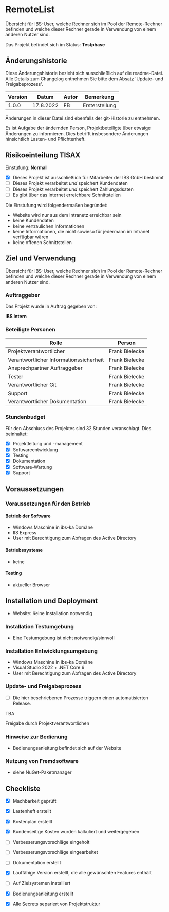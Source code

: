 
# RemoteList

Übersicht für IBS-User, welche Rechner sich im Pool der Remote-Rechner befinden und welche dieser Rechner gerade in Verwendung von einem anderen Nutzer sind.

Das Projekt befindet sich im Status: **Testphase**

## Änderungshistorie

Diese Änderungshistorie bezieht sich ausschließlich auf die readme-Datei. Alle Details zum Changelog entnehmen Sie bitte dem Absatz 'Update- und Freigabeprozess'.


| Version | Datum | Autor | Bemerkung |
| ------- | ----- | ----- | --------- |
| 1.0.0 | 17.8.2022 | FB | Ersterstellung |

Änderungen in dieser Datei sind ebenfalls der git-Historie zu entnehmen.

Es ist Aufgabe der ändernden Person, Projektbeteiligte über etwaige Änderungen zu informieren. Dies betrifft insbesondere Änderungen hinsichtlich Lasten- und Pflichtenheft.

## Risikoeinteilung TISAX

Einstufung: **Normal**

- [x] Dieses Projekt ist ausschließlich für Mitarbeiter der IBS GnbH bestimmt
- [ ] Dieses Projekt verarbeitet *und* speichert Kundendaten
- [ ] Dieses Projekt verarbeitet *und* speichert Zahlungsdsaten
- [ ] Es gibt über das Internet erreichbare Schnittstellen

Die Einstufung wird folgendermaßen begründet:

- Website wird nur aus dem Intranetz erreichbar sein
- keine Kundendaten
- keine vertraulichen Informationen
- keine Informationen, die nicht sowieso für jedermann im Intranet verfügbar wären
- keine offenen Schnittstellen

## Ziel und Verwendung

Übersicht für IBS-User, welche Rechner sich im Pool der Remote-Rechner befinden und welche dieser Rechner gerade in Verwendung von einem anderen Nutzer sind.

### Auftraggeber

Das Projekt wurde in Auftrag gegeben von:

**IBS Intern**

### Beteiligte Personen

| Rolle                                   | Person                   |
| --------------------------------------- | ------------------------ |
| Projektverantwortlicher | Frank Bielecke |
| Verantwortlicher Informationssicherheit | Frank Bielecke |
| Ansprechpartner Auftraggeber | Frank Bielecke |
| Tester | Frank Bielecke |
| Verantwortlicher Git | Frank Bielecke |
| Support | Frank Bielecke |
| Verantwortlicher Dokumentation | Frank Bielecke |


### Stundenbudget

Für den Abschluss des Projektes sind 32 Stunden veranschlagt. Dies beinhaltet:
- [x] Projektleitung und -management
- [x] Softwareentwicklung
- [x] Testing
- [x] Dokumentation
- [x] Software-Wartung
- [x] Support

## Voraussetzungen



### Voraussetzungen für den Betrieb

#### Betrieb der Software

- Windows Maschine in ibs-ka Domäne
- IIS Express
- User mit Berechtigung zum Abfragen des Active Directory

#### Betriebssysteme

- keine

#### Testing

- aktueller Browser

## Installation und Deployment

- Website: Keine Installation notwendig



### Installation Testumgebung

- Eine Testumgebung ist nicht notwendig/sinnvoll



### Installation Entwicklungsumgebung

- Windows Maschine in ibs-ka Domäne
- Visual Studio 2022 + .NET Core 6
- User mit Berechtigung zum Abfragen des Active Directory



### Update- und Freigabeprozess

- [ ] Die hier beschriebenen Prozesse triggern einen automatisierten Release.

TBA

Freigabe durch Projektverantwortlichen

### Hinweise zur Bedienung
- Bedienungsanleitung befindet sich auf der Website

### Nutzung von Fremdsoftware
- siehe NuGet-Paketmanager

## Checkliste

- [x] Machbarkeit geprüft
- [x] Lastenheft erstellt
- [x] Kostenplan erstellt
- [x] Kundenseitige Kosten wurden kalkuliert und weitergegeben
- [ ] Verbesserungsvorschläge eingeholt
- [ ] Verbesserungsvorschläge eingearbeitet
- [ ] Dokumentation erstellt
- [x] Lauffähige Version erstellt, die alle gewünschten Features enthält
- [ ] Auf Zielsystemen installiert
- [x] Bedienungsanleitung erstellt
- [x] Alle Secrets separiert von Projektstruktur



  